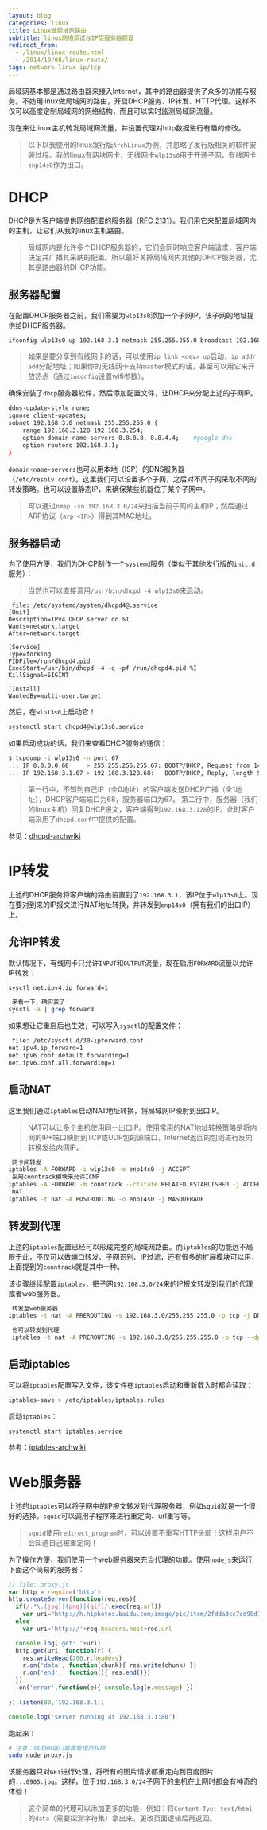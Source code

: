 ```yaml
---
layout: blog
categories: linux
title: Linux做局域网路由
subtitle: linux网络调试与IP层服务器假设
redirect_from:
  - /linux/linux-route.html
  - /2014/10/08/linux-route/
tags: network linux ip/tcp
---
```


局域网基本都是通过路由器来接入Internet，其中的路由器提供了众多的功能与服务。不妨用linux做局域网的路由，开启DHCP服务、IP转发、HTTP代理。这样不仅可以高度定制局域网的网络结构，而且可以实时监测局域网流量。

现在来让linux主机转发局域网流量，并设置代理对http数据进行有趣的修改。

> 以下以我使用的linux发行版`ArchLinux`为例，并忽略了发行版相关的软件安装过程。我的linux有两块网卡，无线网卡`wlp13s0`用于开通子网，有线网卡`enp14s0`作为出口。

# DHCP

DHCP是为客户端提供网络配置的服务器（[RFC 2131](https://www.ietf.org/rfc/rfc2131.txt)）。我们用它来配置局域网内的主机，让它们从我的linux主机路由。

> 局域网内是允许多个DHCP服务器的，它们会同时响应客户端请求，客户端决定并广播其采纳的配置。所以最好关掉局域网内其他的DHCP服务器，尤其是路由器的DHCP功能。

## 服务器配置

在配置DHCP服务器之前，我们需要为`wlp13s0`添加一个子网IP，该子网的地址提供给DHCP服务器。

```bash
ifconfig wlp13s0 up 192.168.3.1 netmask 255.255.255.0 broadcast 192.168.3.255
```

> 如果是要分享到有线网卡的话，可以使用`ip link <dev> up`启动，`ip addr add`分配地址；如果你的无线网卡支持`master`模式的话，甚至可以用它来开放热点（通过`iwconfig`设置wifi参数）。

确保安装了`dhcp`服务器软件，然后添加配置文件，让DHCP来分配上述的子网IP。

```bash
ddns-update-style none;
ignore client-updates;
subnet 192.168.3.0 netmask 255.255.255.0 {
    range 192.168.3.128 192.168.3.254;
    option domain-name-servers 8.8.8.8, 8.8.4.4;    #google dns
    option routers 192.168.3.1;
}
```

`domain-name-servers`也可以用本地（ISP）的DNS服务器（`/etc/resolv.conf`）。这里我们可以设置多个子网，之后对不同子网采取不同的转发策略。也可以设置静态IP，来确保某些机器位于某个子网中。

> 可以通过`nmap -sn 192.168.3.0/24`来扫描当前子网的主机IP；然后通过ARP协议（`arp <IP>`）得到其MAC地址。

## 服务器启动

为了使用方便，我们为DHCP制作一个`systemd`服务（类似于其他发行版的`init.d`服务）：

> 当然也可以直接调用`/usr/bin/dhcpd -4 wlp13s0`来启动。

```
 file: /etc/systemd/system/dhcpd4@.service
[Unit]
Description=IPv4 DHCP server on %I
Wants=network.target
After=network.target

[Service]
Type=forking
PIDFile=/run/dhcpd4.pid
ExecStart=/usr/bin/dhcpd -4 -q -pf /run/dhcpd4.pid %I
KillSignal=SIGINT

[Install]
WantedBy=multi-user.target
```

然后，在`wlp13s0`上启动它！

```bash
systemctl start dhcpd4@wlp13s0.service
```

如果启动成功的话，我们来查看DHCP服务的通信：

```bash
$ tcpdump -i wlp13s0 -n port 67
... IP 0.0.0.0.68     > 255.255.255.255.67: BOOTP/DHCP, Request from 1c:65:9d:07:32:63 ...
... IP 192.168.3.1.67 > 192.168.3.128.68:   BOOTP/DHCP, Reply, length 548
```

> 第一行中，不知到自己IP（全0地址）的客户端发送DHCP广播（全1地址），DHCP客户端端口为68，服务器端口为67。
> 第二行中，服务器（我们的linux主机）回复DHCP报文，客户端得到`192.168.3.128`的IP。此时客户端采用了`dhcpd.conf`中提供的配置。

参见：[dhcpd-archwiki](https://wiki.archlinux.org/index.php/Dhcpd)


# IP转发

上述的DHCP服务将客户端的路由设置到了`192.168.3.1`，该IP位于`wlp13s0`上。现在要对到来的IP报文进行NAT地址转换，并转发到`enp14s0`（拥有我们的出口IP）上。

## 允许IP转发

默认情况下，有线网卡只允许`INPUT`和`OUTPUT`流量，现在启用`FORWARD`流量以允许IP转发：

```bash
sysctl net.ipv4.ip_forward=1

 来看一下，确实变了
sysctl -a | grep forward
```

如果想让它重启后也生效，可以写入`sysctl`的配置文件：

```bash
 file: /etc/sysctl.d/30-ipforward.conf
net.ipv4.ip_forward=1
net.ipv6.conf.default.forwarding=1
net.ipv6.conf.all.forwarding=1
```

## 启动NAT

这里我们通过`iptables`启动NAT地址转换，将局域网IP映射到出口IP。

> NAT可以让多个主机使用同一出口IP。使用常用的NAT地址转换策略是将内网的IP+端口映射到TCP或UDP包的源端口，Internet返回的包则进行反向转换发给内网IP。

```bash
 网卡间转发
iptables -A FORWARD -i wlp13s0 -o enp14s0 -j ACCEPT
 采用conntrack模块来允许ICMP
iptables -A FORWARD -m conntrack --ctstate RELATED,ESTABLISHED -j ACCEPT
 NAT
iptables -t nat -A POSTROUTING -o enp14s0 -j MASQUERADE
```

## 转发到代理

上述的`iptables`配置已经可以形成完整的局域网路由。而`iptables`的功能远不局限于此，不仅可以做端口转发、子网识别、IP过滤，还有很多的扩展模块可以用，上面提到的`conntrack`就是其中一种。

该步骤继续配置`iptables`，把子网`192.168.3.0/24`来的IP报文转发到我们的代理或者web服务器。

```bash
 转发至web服务器
iptables -t nat -A PREROUTING -s 192.168.3.0/255.255.255.0 -p tcp -j DNAT --to-destination 192.168.3.1

 也可以转发到代理
 iptables -t nat -A PREROUTING -s 192.168.3.0/255.255.255.0 -p tcp --dport 80 -j DNAT --to-destination 192.168.3.1:3128
```

## 启动iptables

可以将`iptables`配置写入文件，该文件在`iptables`启动和重新载入时都会读取：

```bash
iptables-save > /etc/iptables/iptables.rules
```

启动`iptables`：

```
systemctl start iptables.service
```

参考：[iptables-archwiki](https://wiki.archlinux.org/index.php/Iptables)

# Web服务器

上述的`iptables`可以将子网中的IP报文转发到代理服务器，例如`squid`就是一个很好的选择。`squid`可以调用子程序来进行重定向、url重写等。

> `squid`使用`redirect_program`时，可以设置不重写HTTP头部！这样用户不会知道自己被重定向！

为了操作方便，我们使用一个web服务器来充当代理的功能。使用`nodejs`来运行下面这个简易的服务器：

```javascript
// file: proxy.js
var http = require('http')
http.createServer(function(req,res){
  if(/.*\.(jpg)|(png)|(gif)/.exec(req.url))
    var uri="http://h.hiphotos.baidu.com/image/pic/item/2fdda3cc7cd98d10764c38ad233fb80e7aec9095.jpg"
  else
    var uri='http://'+req.headers.host+req.url

  console.log('get: '+uri)
  http.get(uri, function(r) {
    res.writeHead(200,r.headers)
    r.on('data', function(chunk){ res.write(chunk) })
    r.on('end',  function(){ res.end()})
  })
  .on('error',function(e){ console.log(e.message) })
  
}).listen(80,'192.168.3.1')

console.log('server running at 192.168.3.1:80')
```

跑起来！

```bash
# 注意：绑定80端口需要管理员权限
sudo node proxy.js
```

该服务器只对`GET`进行处理，将所有的图片请求都重定向到百度图片的`...0905.jpg`。这样，位于`192.168.3.0/24`子网下的主机在上网时都会有神奇的体验！

> 这个简单的代理可以添加更多的功能，例如：将`Content-Tye: text/html`的`data`（需要探测字符集）拿出来，更改页面逻辑后再返回。

